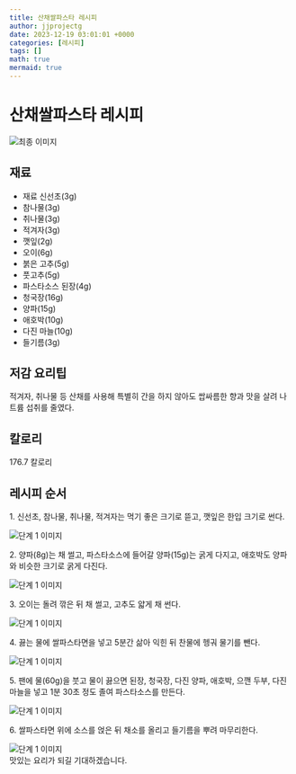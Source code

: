 ```yaml
---
title: 산채쌀파스타 레시피
author: jjprojectg
date: 2023-12-19 03:01:01 +0000
categories: [레시피]
tags: []
math: true
mermaid: true
---
```

<meta name="og:type" content="website"/>
<meta charset="UTF-8"/>
<div class="header">
  <h1>산채쌀파스타 레시피</h1>
</div>

<div class="container my-4">
  <div class="row">
    <div class="col-12 col-md-6">
      <div class="recipe-image">
        <img src="http://www.foodsafetykorea.go.kr/uploadimg/cook/10_00303_2.png" class="step-image" alt="최종 이미지"/>
      </div>
    </div>
    <div class="col-12 col-md-6">
      <div class="ingredients">
        <h2>재료</h2>
        <ul class="card">
          <li> 재료 신선초(3g) </li>
          <li>  참나물(3g) </li>
          <li>  취나물(3g) </li>
          <li>  적겨자(3g) </li>
          <li>  깻잎(2g) </li>
          <li> 오이(6g) </li>
          <li>  붉은 고추(5g) </li>
          <li>  풋고추(5g) </li>
          <li> 파스타소스 된장(4g) </li>
          <li>  청국장(16g) </li>
          <li>  양파(15g) </li>
          <li>  애호박(10g) </li>
          <li> 다진 마늘(10g) </li>
          <li>  들기름(3g) </li>
</ul>
      </div>
    </div>
    <div class="col-12 col-md-6">
      <div class="ingredients">
        <h2>저감 요리팁</h2>
        <div class="card"> 
          <p>
            적겨자, 취나물 등 산채를 사용해 특별히 간을 하지 않아도
쌉싸름한 향과 맛을 살려 나트륨 섭취를 줄였다.
          </p>
        </div>
      </div>
      <div class="ingredients">
        <h2>칼로리</h2>
        <div class="card"> 
          <p>
            176.7 칼로리
          </p>
        </div>
      </div>
    </div>
  </div>

  <h2 class="my-4">레시피 순서</h2>
  <div class="card recipe-card">
    <div class="card-body recipe-step">
      <p class="card-text step-description">1. 신선초, 참나물, 취나물, 적겨자는
먹기 좋은 크기로 뜯고,
깻잎은 한입 크기로 썬다.</p>
      <img src="http://www.foodsafetykorea.go.kr/uploadimg/cook/20_00303_1.png" alt="단계 1 이미지" class="step-image"/>
    </div>
  </div>
  <div class="card recipe-card">
    <div class="card-body recipe-step">
      <p class="card-text step-description">2. 양파(8g)는 채 썰고, 파스타소스에
들어갈 양파(15g)는 굵게 다지고,
애호박도 양파와 비슷한 크기로
굵게 다진다.</p>
      <img src="http://www.foodsafetykorea.go.kr/uploadimg/cook/20_00303_2.png" alt="단계 1 이미지" class="step-image"/>
    </div>
  </div>
  <div class="card recipe-card">
    <div class="card-body recipe-step">
      <p class="card-text step-description">3. 오이는 돌려 깎은 뒤 채 썰고,
고추도 얇게 채 썬다.</p>
      <img src="http://www.foodsafetykorea.go.kr/uploadimg/cook/20_00303_3.png" alt="단계 1 이미지" class="step-image"/>
    </div>
  </div>
  <div class="card recipe-card">
    <div class="card-body recipe-step">
      <p class="card-text step-description">4. 끓는 물에 쌀파스타면을 넣고 5분간
삶아 익힌 뒤 찬물에 헹궈 물기를
뺀다.</p>
      <img src="http://www.foodsafetykorea.go.kr/uploadimg/cook/20_00303_4.png" alt="단계 1 이미지" class="step-image"/>
    </div>
  </div>
  <div class="card recipe-card">
    <div class="card-body recipe-step">
      <p class="card-text step-description">5. 팬에 물(60g)을 붓고 물이 끓으면
된장, 청국장, 다진 양파, 애호박,
으깬 두부, 다진 마늘을 넣고
1분 30초 정도 졸여 파스타소스를
만든다.</p>
      <img src="http://www.foodsafetykorea.go.kr/uploadimg/cook/20_00303_5.png" alt="단계 1 이미지" class="step-image"/>
    </div>
  </div>
  <div class="card recipe-card">
    <div class="card-body recipe-step">
      <p class="card-text step-description">6. 쌀파스타면 위에 소스를 얹은 뒤
채소를 올리고 들기름을 뿌려
마무리한다.</p>
      <img src="http://www.foodsafetykorea.go.kr/uploadimg/cook/20_00303_6.png" alt="단계 1 이미지" class="step-image"/>
    </div>
  </div>

</div>
맛있는 요리가 되길 기대하겠습니다.
